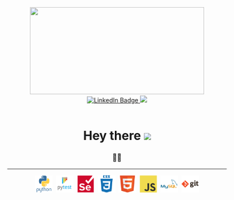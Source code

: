 <div id="header" align="center">
 <img src="https://media.giphy.com/media/dWesBcTLavkZuG35MI/giphy.gif" width="400" height="200"/>
</div>

<div id="badges" align="center">
  <a href="linkedin-URL">
    <img src="https://img.shields.io/badge/LinkedIn-blue?style=for-the-badge&logo=linkedin&logoColor=white" alt="LinkedIn Badge"/>
  </a>
  <a href="https://nn.hh.ru/resume/5de0dbbcff0c3b5cf00039ed1f64534c763237">
    <img src="https://img.shields.io/badge/HeadHunter-red?logo=logoColor=white&style=for-the-badge"/>
  </a>
     <br><img src="https://komarev.com/ghpvc/?username=malevi413&style=flat-square&color=blue" alt=""/>
  </br>
<h1>
  Hey there
  <img src="https://media.giphy.com/media/hvRJCLFzcasrR4ia7z/giphy.gif" width="30px"/>
</h1>




### :man_technologist: 


---
<div>
  <img src="https://github.com/devicons/devicon/blob/master/icons/python/python-original-wordmark.svg" alt="Python" width="40" height="40"/>&nbsp;
  <img src="https://github.com/devicons/devicon/blob/master/icons/pytest/pytest-original-wordmark.svg" alt="Pytest" width="40" height="40"/>&nbsp;
  <img src="https://github.com/devicons/devicon/blob/master/icons/selenium/selenium-original.svg" alt="Selenium" width="40" height="40"/>&nbsp;
   <img src="https://github.com/devicons/devicon/blob/master/icons/css3/css3-plain-wordmark.svg"  title="CSS3" alt="CSS" width="40" height="40"/>&nbsp;
  <img src="https://github.com/devicons/devicon/blob/master/icons/html5/html5-original.svg" title="HTML5" alt="HTML" width="40" height="40"/>&nbsp;
  <img src="https://github.com/devicons/devicon/blob/master/icons/javascript/javascript-original.svg" title="JavaScript" alt="JavaScript" width="40" height="40"/>&nbsp;
  <img src="https://github.com/devicons/devicon/blob/master/icons/mysql/mysql-original-wordmark.svg" title="MySQL"  alt="MySQL" width="40" height="40"/>&nbsp;
   <img src="https://github.com/devicons/devicon/blob/master/icons/git/git-original-wordmark.svg" title="Git" **alt="Git" width="40" height="40"/>
</div>
